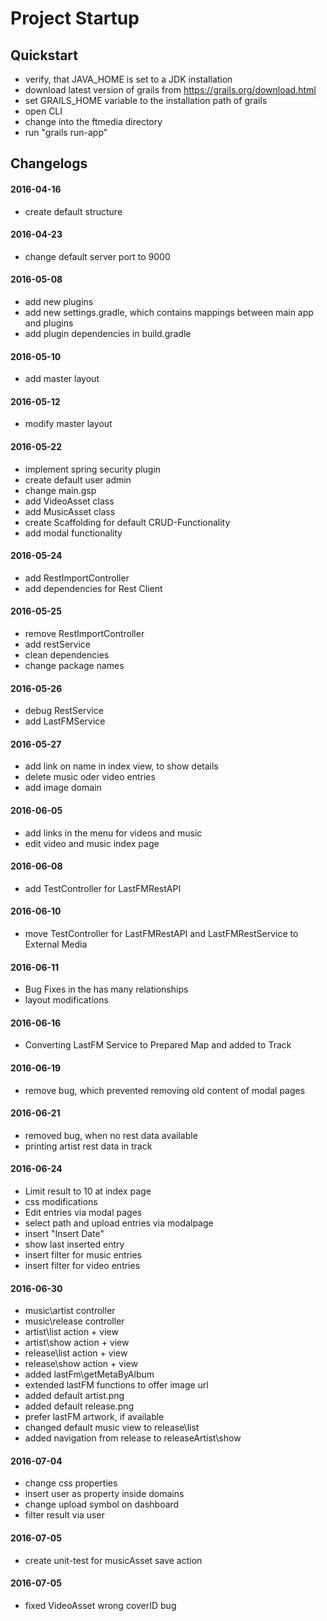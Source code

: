 # Project Startup

## Quickstart

+ verify, that JAVA_HOME is set to a JDK installation
+ download latest version of grails from https://grails.org/download.html
+ set GRAILS_HOME variable to the installation path of grails
+ open CLI
+ change into the ftmedia directory
+ run "grails run-app"

## Changelogs

#### 2016-04-16
+ create default structure

#### 2016-04-23
+ change default server port to 9000

#### 2016-05-08
+ add new plugins
+ add new settings.gradle, which contains mappings between main app and plugins
+ add plugin dependencies in build.gradle

#### 2016-05-10
+ add master layout

#### 2016-05-12
+ modify master layout

#### 2016-05-22
+ implement spring security plugin
+ create default user admin
+ change main.gsp
+ add VideoAsset class
+ add MusicAsset class
+ create Scaffolding for default CRUD-Functionality
+ add modal functionality

#### 2016-05-24
+ add RestImportController
+ add dependencies for Rest Client

#### 2016-05-25
+ remove RestImportController
+ add restService
+ clean dependencies
+ change package names

#### 2016-05-26
+ debug RestService
+ add LastFMService

#### 2016-05-27
+ add link on name in index view, to show details
+ delete music oder video entries
+ add image domain

#### 2016-06-05
+ add links in the menu for videos and music
+ edit video and music index page

#### 2016-06-08
+ add TestController for LastFMRestAPI

#### 2016-06-10
+ move TestController for LastFMRestAPI and LastFMRestService to External Media

#### 2016-06-11
+ Bug Fixes in the has many relationships
+ layout modifications

#### 2016-06-16
+ Converting LastFM Service to Prepared Map and added to Track

#### 2016-06-19
+ remove bug, which prevented removing old content of modal pages

#### 2016-06-21
+ removed bug, when no rest data available
+ printing artist rest data in track

#### 2016-06-24
+ Limit result to 10 at index page
+ css modifications
+ Edit entries via modal pages
+ select path and upload entries via modalpage
+ insert "Insert Date"
+ show last inserted entry
+ insert filter for music entries
+ insert filter for video entries

#### 2016-06-30
+ music\artist controller
+ music\release controller
+ artist\list action + view
+ artist\show action + view
+ release\list action + view
+ release\show action + view
+ added lastFm\getMetaByAlbum
+ extended lastFM functions to offer image url
+ added default artist.png
+ added default release.png
+ prefer lastFM artwork, if available
+ changed default music view to release\list
+ added navigation from release to releaseArtist\show

#### 2016-07-04
+ change css properties
+ insert user as property inside domains
+ change upload symbol on dashboard
+ filter result via user

#### 2016-07-05
+ create unit-test for musicAsset save action

#### 2016-07-05
+ fixed VideoAsset wrong coverID bug